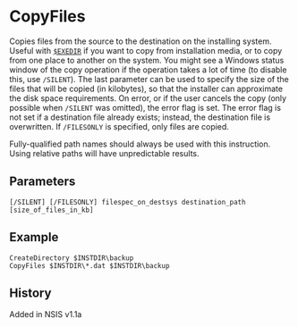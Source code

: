 # CopyFiles

Copies files from the source to the destination on the installing system. Useful with [`$EXEDIR`][1] if you want to copy from installation media, or to copy from one place to another on the system. You might see a Windows status window of the copy operation if the operation takes a lot of time (to disable this, use `/SILENT`). The last parameter can be used to specify the size of the files that will be copied (in kilobytes), so that the installer can approximate the disk space requirements. On error, or if the user cancels the copy (only possible when `/SILENT` was omitted), the error flag is set. The error flag is not set if a destination file already exists; instead, the destination file is overwritten. If `/FILESONLY` is specified, only files are copied.

Fully-qualified path names should always be used with this instruction. Using relative paths will have unpredictable results.

## Parameters

    [/SILENT] [/FILESONLY] filespec_on_destsys destination_path [size_of_files_in_kb]

## Example

	CreateDirectory $INSTDIR\backup
	CopyFiles $INSTDIR\*.dat $INSTDIR\backup

## History

Added in NSIS v1.1a

[1]: ../Variables/EXEDIR.md